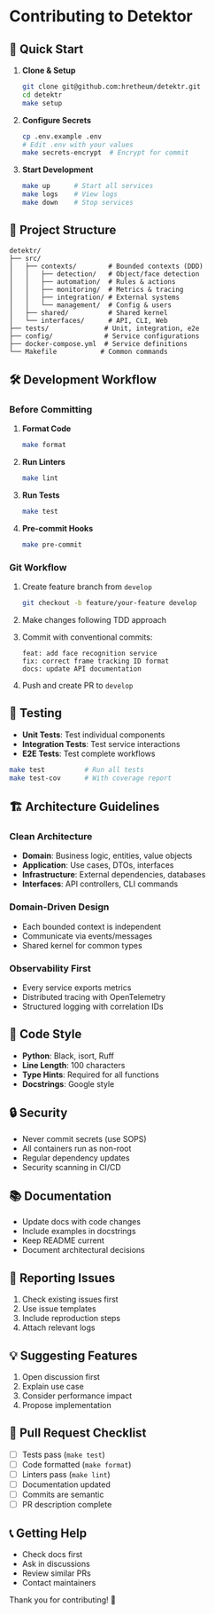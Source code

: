 # Contributing to Detektor

## 🚀 Quick Start

1. **Clone & Setup**

   ```bash
   git clone git@github.com:hretheum/detektr.git
   cd detektr
   make setup
   ```

2. **Configure Secrets**

   ```bash
   cp .env.example .env
   # Edit .env with your values
   make secrets-encrypt  # Encrypt for commit
   ```

3. **Start Development**

   ```bash
   make up      # Start all services
   make logs    # View logs
   make down    # Stop services
   ```

## 📁 Project Structure

```
detektr/
├── src/
│   ├── contexts/        # Bounded contexts (DDD)
│   │   ├── detection/   # Object/face detection
│   │   ├── automation/  # Rules & actions
│   │   ├── monitoring/  # Metrics & tracing
│   │   ├── integration/ # External systems
│   │   └── management/  # Config & users
│   ├── shared/          # Shared kernel
│   └── interfaces/      # API, CLI, Web
├── tests/              # Unit, integration, e2e
├── config/             # Service configurations
├── docker-compose.yml  # Service definitions
└── Makefile           # Common commands
```

## 🛠️ Development Workflow

### Before Committing

1. **Format Code**

   ```bash
   make format
   ```

2. **Run Linters**

   ```bash
   make lint
   ```

3. **Run Tests**

   ```bash
   make test
   ```

4. **Pre-commit Hooks**

   ```bash
   make pre-commit
   ```

### Git Workflow

1. Create feature branch from `develop`

   ```bash
   git checkout -b feature/your-feature develop
   ```

2. Make changes following TDD approach

3. Commit with conventional commits:

   ```
   feat: add face recognition service
   fix: correct frame tracking ID format
   docs: update API documentation
   ```

4. Push and create PR to `develop`

## 🧪 Testing

- **Unit Tests**: Test individual components
- **Integration Tests**: Test service interactions
- **E2E Tests**: Test complete workflows

```bash
make test          # Run all tests
make test-cov      # With coverage report
```

## 🏗️ Architecture Guidelines

### Clean Architecture

- **Domain**: Business logic, entities, value objects
- **Application**: Use cases, DTOs, interfaces
- **Infrastructure**: External dependencies, databases
- **Interfaces**: API controllers, CLI commands

### Domain-Driven Design

- Each bounded context is independent
- Communicate via events/messages
- Shared kernel for common types

### Observability First

- Every service exports metrics
- Distributed tracing with OpenTelemetry
- Structured logging with correlation IDs

## 📝 Code Style

- **Python**: Black, isort, Ruff
- **Line Length**: 100 characters
- **Type Hints**: Required for all functions
- **Docstrings**: Google style

## 🔒 Security

- Never commit secrets (use SOPS)
- All containers run as non-root
- Regular dependency updates
- Security scanning in CI/CD

## 📚 Documentation

- Update docs with code changes
- Include examples in docstrings
- Keep README current
- Document architectural decisions

## 🐛 Reporting Issues

1. Check existing issues first
2. Use issue templates
3. Include reproduction steps
4. Attach relevant logs

## 💡 Suggesting Features

1. Open discussion first
2. Explain use case
3. Consider performance impact
4. Propose implementation

## 🎯 Pull Request Checklist

- [ ] Tests pass (`make test`)
- [ ] Code formatted (`make format`)
- [ ] Linters pass (`make lint`)
- [ ] Documentation updated
- [ ] Commits are semantic
- [ ] PR description complete

## 📞 Getting Help

- Check docs first
- Ask in discussions
- Review similar PRs
- Contact maintainers

Thank you for contributing! 🙏
